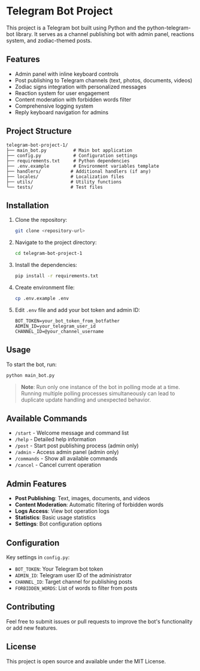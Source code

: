 # Telegram Bot Project

This project is a Telegram bot built using Python and the python-telegram-bot library. It serves as a channel publishing bot with admin panel, reactions system, and zodiac-themed posts.

## Features

- Admin panel with inline keyboard controls
- Post publishing to Telegram channels (text, photos, documents, videos)
- Zodiac signs integration with personalized messages  
- Reaction system for user engagement
- Content moderation with forbidden words filter
- Comprehensive logging system
- Reply keyboard navigation for admins

## Project Structure

```
telegram-bot-project-1/
├── main_bot.py          # Main bot application
├── config.py            # Configuration settings
├── requirements.txt     # Python dependencies
├── .env.example         # Environment variables template
├── handlers/           # Additional handlers (if any)
├── locales/            # Localization files
├── utils/              # Utility functions
└── tests/              # Test files
```

## Installation

1. Clone the repository:
   ```bash
   git clone <repository-url>
   ```

2. Navigate to the project directory:
   ```bash
   cd telegram-bot-project-1
   ```

3. Install the dependencies:
   ```bash
   pip install -r requirements.txt
   ```

4. Create environment file:
   ```bash
   cp .env.example .env
   ```

5. Edit `.env` file and add your bot token and admin ID:
   ```
   BOT_TOKEN=your_bot_token_from_botfather
   ADMIN_ID=your_telegram_user_id
   CHANNEL_ID=@your_channel_username
   ```

## Usage

To start the bot, run:
```bash
python main_bot.py
```

> **Note**: Run only one instance of the bot in polling mode at a time. 
> Running multiple polling processes simultaneously can lead to
> duplicate update handling and unexpected behavior.

## Available Commands

- `/start` - Welcome message and command list
- `/help` - Detailed help information  
- `/post` - Start post publishing process (admin only)
- `/admin` - Access admin panel (admin only)
- `/commands` - Show all available commands
- `/cancel` - Cancel current operation

## Admin Features

- **Post Publishing**: Text, images, documents, and videos
- **Content Moderation**: Automatic filtering of forbidden words
- **Logs Access**: View bot operation logs
- **Statistics**: Basic usage statistics
- **Settings**: Bot configuration options

## Configuration

Key settings in `config.py`:
- `BOT_TOKEN`: Your Telegram bot token
- `ADMIN_ID`: Telegram user ID of the administrator
- `CHANNEL_ID`: Target channel for publishing posts
- `FORBIDDEN_WORDS`: List of words to filter from posts

## Contributing

Feel free to submit issues or pull requests to improve the bot's functionality or add new features.

## License

This project is open source and available under the MIT License.